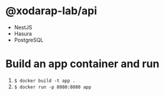 # @xodarap-lab/api
- NestJS
- Hasura
- PostgreSQL

# Build an app container and run
1. `$ docker build -t app .`
1. `$ docker run -p 8080:8080 app`
